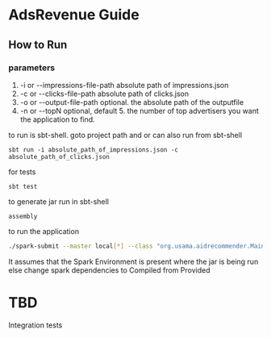 # AdsRevenue Guide
## How to Run
### parameters 
1) -i or --impressions-file-path absolute path of impressions.json
2) -c or --clicks-file-path absolute path of clicks.json
3) -o or --output-file-path optional. the absolute path of the outputfile
4) -n or --topN optional, default 5. the number of top advertisers you want the application to find.  
 
to run is sbt-shell. goto project path and or can also run from sbt-shell 
```sbtshell
sbt run -i absolute_path_of_impressions.json -c absolute_path_of_clicks.json
```

for tests
```sbtshell
sbt test
```

to generate jar run in sbt-shell
```sbtshell
assembly
```
 
to run the application
```bash 
./spark-submit --master local[*] --class "org.usama.aidrecommender.Main" asbolute_path_to_AdvertiserRecommender-assembly-0.1-SNAPSHOT.jar -i impressions.json -c clicks.json
```
It assumes that the Spark Environment is present where the jar is being run else change spark dependencies to Compiled from Provided

# TBD
Integration tests
